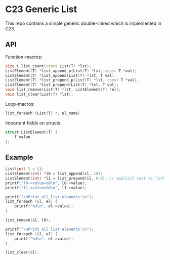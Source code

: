 # C23 Generic List

This repo contains a simple generic double-linked which is implemented in C23.

## API
Function-macros:
```C++
size_t list_count(const List(T) *lst);
ListElement(T) *list_append_p(List(T) *lst, const T *val);
ListElement(T) *list_append(List(T) *lst, T val);
ListElement(T) *list_prepend_p(List(T) *lst, const T *val);
ListElement(T) *list_prepend(List(T) *lst, T val);
void list_remove(List(T) *lst, ListElement(T) *el);
void list_clear(List(T) *lst);
```

Loop-macros:
```C++
list_foreach (List(T) *, el_name)
```

Important fields on structs:
```C++
struct ListElement(T) {
    T value
};
```

## Example
```C++
List(int) l = {};
ListElement(int) *l0 = list_append(&l, 10);
ListElement(int) *l1 = list_prepend(&l, 9.9); // implicit cast to "int"
printf("l0->value=%d\n", l0->value);
printf("l1->value=%d\n", l1->value);

printf("\nPrint all list elements:\n");
list_foreach (&l, el) {
    printf("%d\n", el->value);
}

list_remove(&l, l0);

printf("\nPrint all list elements:\n");
list_foreach (&l, el) {
    printf("%d\n", el->value);
}

list_clear(&l);
```

